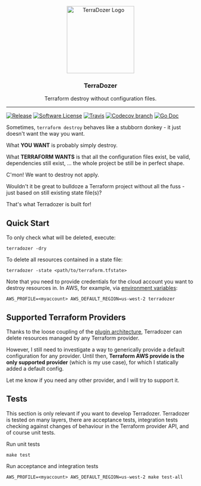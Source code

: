 
<p align="center">
  <img alt="TerraDozer Logo" src="https://github.com/jckuester/terradozer/blob/master/img/logo.png" height="180" />
  <h3 align="center">TerraDozer</h3>
  <p align="center">Terraform destroy without configuration files.</p>
</p>

---
[![Release](https://img.shields.io/github/release/terradozer/terradozer.svg?style=for-the-badge)](https://github.com/jckuester/terradozer/releases/latest)
[![Software License](https://img.shields.io/badge/license-MIT-brightgreen.svg?style=for-the-badge)](/LICENSE.md)
[![Travis](https://img.shields.io/travis/jckuester/terradozer/master.svg?style=for-the-badge)](https://travis-ci.org/jckuester/terradozer)
[![Codecov branch](https://img.shields.io/codecov/c/github/jckuester/terradozer/master.svg?style=for-the-badge)](https://codecov.io/gh/jckuester/terradozer)
[![Go Doc](https://img.shields.io/badge/godoc-reference-blue.svg?style=for-the-badge)](http://godoc.org/github.com/jckuester/terradozer)

Sometimes, `terraform destroy` behaves like a stubborn donkey - it just doesn't want the way you want.

What **YOU WANT** is probably simply destroy.

What **TERRAFORM WANTS** is that all the configuration files exist, be valid, dependencies still exist, ...
the whole project be still be in perfect shape.

C'mon! We want to destroy not apply.
 
Wouldn't it be great to bulldoze a Terraform project without all the fuss - just based on still existing state file(s)?
 
That's what Terradozer is built for!

## Quick Start

To only check what will be deleted, execute:

    terradozer -dry

To delete all resources contained in a state file:

    terradozer -state <path/to/terraform.tfstate>

Note that you need to provide credentials for the cloud account you want to destroy resources in. In AWS, for example, via [environment variables](https://docs.aws.amazon.com/cli/latest/userguide/cli-configure-envvars.html):

    AWS_PROFILE=<myaccount> AWS_DEFAULT_REGION=us-west-2 terradozer

## Supported Terraform Providers

Thanks to the loose coupling of the [plugin architecture](https://github.com/hashicorp/go-plugin),
Terradozer can delete resources managed by any Terraform provider.

However, I still need to investigate a way to generically provide a default configuration for any provider.
Until then, **Terraform AWS provide is the only supported provider** (which is my use case), for which I statically added a default config.

Let me know if you need any other provider, and I will try to support it.

## Tests

This section is only relevant if you want to develop Terradozer. Terradozer is tested on many layers,
there are acceptance tests, integration tests checking against changes of behaviour in the Terraform provider API, and of course
 unit tests.

Run unit tests

    make test
    
Run acceptance and integration tests

    AWS_PROFILE=<myaccount> AWS_DEFAULT_REGION=us-west-2 make test-all
